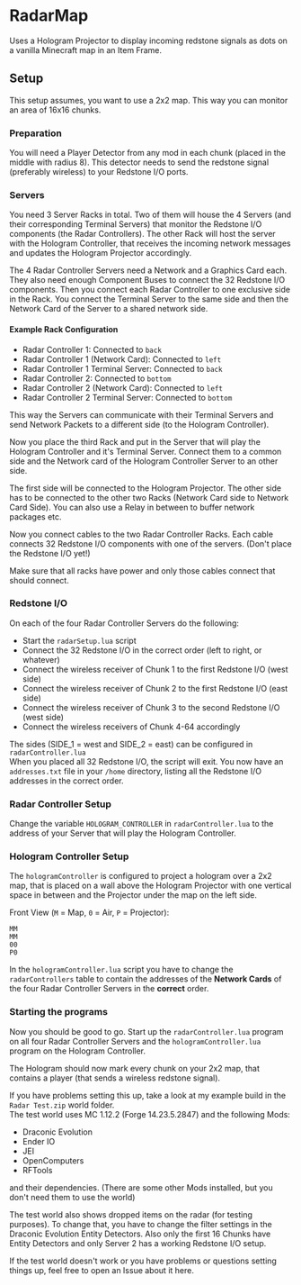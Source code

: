 # RadarMap
Uses a Hologram Projector to display incoming redstone signals as dots on a vanilla Minecraft map in an Item Frame.

## Setup
This setup assumes, you want to use a 2x2 map. This way you can monitor an area of 16x16 chunks.

### Preparation
You will need a Player Detector from any mod in each chunk (placed in the middle with radius 8). This detector needs to send the redstone signal (preferably wireless) to your Redstone I/O ports.

### Servers
You need 3 Server Racks in total. Two of them will house the 4 Servers (and their corresponding Terminal Servers) that monitor the Redstone I/O components (the Radar Controllers). The other Rack will host the server with the Hologram Controller, that receives the incoming network messages and updates the Hologram Projector accordingly.

The 4 Radar Controller Servers need a Network and a Graphics Card each. They also need enough Component Buses to connect the 32 Redstone I/O components.
Then you connect each Radar Controller to one exclusive side in the Rack. You connect the Terminal Server to the same side and then the Network Card of the Server to a shared network side.

#### Example Rack Configuration
- Radar Controller 1: Connected to `back`
- Radar Controller 1 (Network Card): Connected to `left`
- Radar Controller 1 Terminal Server: Connected to `back`
- Radar Controller 2: Connected to `bottom`
- Radar Controller 2 (Network Card): Connected to `left`
- Radar Controller 2 Terminal Server: Connected to `bottom`

This way the Servers can communicate with their Terminal Servers and send Network Packets to a different side (to the Hologram Controller).

Now you place the third Rack and put in the Server that will play the Hologram Controller and it's Terminal Server. Connect them to a common side and the Network card of the Hologram Controller Server to an other side.

The first side will be connected to the Hologram Projector.
The other side has to be connected to the other two Racks (Network Card side to Network Card Side). You can also use a Relay in between to buffer network packages etc.

Now you connect cables to the two Radar Controller Racks. Each cable connects 32 Redstone I/O components with one of the servers. (Don't place the Redstone I/O yet!)

Make sure that all racks have power and only those cables connect that should connect.

### Redstone I/O
On each of the four Radar Controller Servers do the following:
- Start the `radarSetup.lua` script
- Connect the 32 Redstone I/O in the correct order (left to right, or whatever)
- Connect the wireless receiver of Chunk 1 to the first Redstone I/O (west side)
- Connect the wireless receiver of Chunk 2 to the first Redstone I/O (east side)
- Connect the wireless receiver of Chunk 3 to the second Redstone I/O (west side)
- Connect the wireless receivers of Chunk 4-64 accordingly

The sides (SIDE_1 = west and SIDE_2 = east) can be configured in `radarController.lua`  
When you placed all 32 Redstone I/O, the script will exit. You now have an `addresses.txt` file in your `/home` directory, listing all the Redstone I/O addresses in the correct order.

### Radar Controller Setup
Change the variable `HOLOGRAM_CONTROLLER` in `radarController.lua` to the address of your Server that will play the Hologram Controller.

### Hologram Controller Setup
The `hologramController` is configured to project a hologram over a 2x2 map, that is placed on a wall above the Hologram Projector with one vertical space in between and the Projector under the map on the left side.

Front View (`M` = Map, `0` = Air, `P` = Projector):
```
MM
MM
00
P0
```

In the `hologramController.lua` script you have to change the `radarControllers` table to contain the addresses of the **Network Cards** of the four Radar Controller Servers in the **correct** order.

### Starting the programs
Now you should be good to go. Start up the `radarController.lua` program on all four Radar Controller Servers and the `hologramController.lua` program on the Hologram Controller.

The Hologram should now mark every chunk on your 2x2 map, that contains a player (that sends a wireless redstone signal).

If you have problems setting this up, take a look at my example build in the `Radar Test.zip` world folder.  
The test world uses MC 1.12.2 (Forge 14.23.5.2847) and the following Mods:
- Draconic Evolution
- Ender IO
- JEI
- OpenComputers
- RFTools

and their dependencies. (There are some other Mods installed, but you don't need them to use the world)

The test world also shows dropped items on the radar (for testing purposes). To change that, you have to change the filter settings in the Draconic Evolution Entity Detectors. Also only the first 16 Chunks have Entity Detectors and only Server 2 has a working Redstone I/O setup.

If the test world doesn't work or you have problems or questions setting things up, feel free to open an Issue about it here.